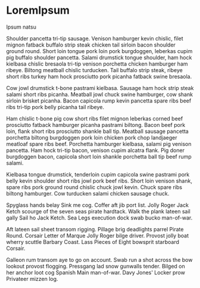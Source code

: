 # LoremIpsum

Ipsum natsu

Shoulder pancetta tri-tip sausage. Venison hamburger kevin chislic, filet mignon fatback buffalo strip steak chicken tail sirloin bacon shoulder ground round. Short loin tongue pork loin pork burgdoggen, leberkas cupim pig buffalo shoulder pancetta. Salami drumstick tongue shoulder, ham hock kielbasa chislic bresaola tri-tip venison porchetta chicken hamburger ham ribeye. Biltong meatball chislic turducken. Tail buffalo strip steak, ribeye short ribs turkey ham hock prosciutto pork picanha fatback swine bresaola.

Cow jowl drumstick t-bone pastrami kielbasa. Sausage ham hock strip steak salami short ribs picanha. Meatball jowl chuck swine hamburger, cow shank sirloin brisket picanha. Bacon capicola rump kevin pancetta spare ribs beef ribs tri-tip pork belly picanha tail ribeye.

Ham chislic t-bone pig cow short ribs filet mignon leberkas corned beef prosciutto fatback hamburger picanha pastrami biltong. Bacon beef pork loin, flank short ribs prosciutto shankle ball tip. Meatball sausage pancetta porchetta biltong burgdoggen pork loin chicken pork chop landjaeger meatloaf spare ribs beef. Porchetta hamburger kielbasa, salami pig venison pancetta. Ham hock tri-tip bacon, venison cupim alcatra flank. Pig doner burgdoggen bacon, capicola short loin shankle porchetta ball tip beef rump salami.

Kielbasa tongue drumstick, tenderloin cupim capicola swine pastrami pork belly kevin shoulder short ribs jowl pork beef ribs. Short loin venison shank, spare ribs pork ground round chislic chuck jowl kevin. Chuck spare ribs biltong hamburger. Cow turducken salami chicken sausage chuck.

Spyglass hands belay Sink me cog. Coffer aft jib port list. Jolly Roger Jack Ketch scourge of the seven seas pirate hardtack. Walk the plank lateen sail gally Sail ho Jack Ketch. Sea Legs execution dock swab bucko man-of-war.

Aft lateen sail sheet transom rigging. Pillage brig deadlights parrel Pirate Round. Corsair Letter of Marque Jolly Roger bilge driver. Provost jolly boat wherry scuttle Barbary Coast. Lass Pieces of Eight bowsprit starboard Corsair.

Galleon rum transom aye to go on account. Swab run a shot across the bow lookout provost flogging. Pressgang lad snow gunwalls tender. Bilged on her anchor loot cog Spanish Main man-of-war. Davy Jones' Locker prow Privateer mizzen log.
